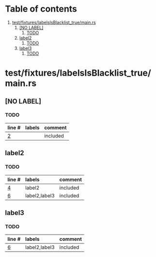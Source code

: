 # Table of contents

1. [test/fixtures/labelsIsBlacklist_true/main.rs](#1-0)
   1. [[NO LABEL]](#2-0)
      1. [TODO](#3-0)
   2. [label2](#2-1)
      1. [TODO](#3-0)
   3. [label3](#2-2)
      1. [TODO](#3-0)

# test/fixtures/labelsIsBlacklist_true/main.rs<a id="1-0"></a>

## [NO LABEL]<a id="2-0"></a>

### TODO<a id="3-0"></a>

| line # | labels | comment
|:-------|:-------|:-------
| [2](test/fixtures/labelsIsBlacklist_true/main.rs#L2) |  | included

## label2<a id="2-1"></a>

### TODO<a id="3-0"></a>

| line # | labels | comment
|:-------|:-------|:-------
| [4](test/fixtures/labelsIsBlacklist_true/main.rs#L4) | label2 | included
| [6](test/fixtures/labelsIsBlacklist_true/main.rs#L6) | label2,label3 | included

## label3<a id="2-2"></a>

### TODO<a id="3-0"></a>

| line # | labels | comment
|:-------|:-------|:-------
| [6](test/fixtures/labelsIsBlacklist_true/main.rs#L6) | label2,label3 | included
